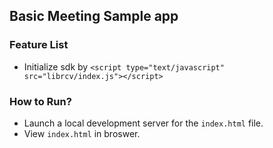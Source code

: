 ## Basic Meeting Sample app

### Feature List

- Initialize sdk by `<script type="text/javascript" src="librcv/index.js"></script>`

### How to Run?

- Launch a local development server for the `index.html` file.
- View `index.html` in broswer.